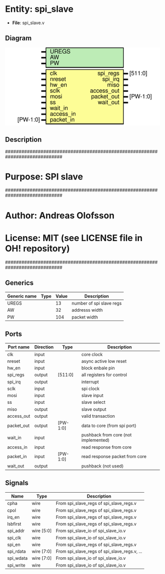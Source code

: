 # Entity: spi_slave

- **File**: spi_slave.v
## Diagram

![Diagram](spi_slave.svg "Diagram")
## Description

#############################################################################
# Purpose: SPI slave                                                        #
#############################################################################
# Author:   Andreas Olofsson                                                #
# License:  MIT (see LICENSE file in OH! repository)                        # 
#############################################################################

## Generics

| Generic name | Type | Value | Description                   |
| ------------ | ---- | ----- | ----------------------------- |
| UREGS        |      | 13    |  number of spi slave regs     |
| AW           |      | 32    |  addresss width               |
| PW           |      | 104   |  packet width                 |
## Ports

| Port name  | Direction | Type     | Description                          |
| ---------- | --------- | -------- | ------------------------------------ |
| clk        | input     |          | core clock                           |
| nreset     | input     |          | async active low reset               |
| hw_en      | input     |          | block enbale pin                     |
| spi_regs   | output    | [511:0]  | all registers for control            |
| spi_irq    | output    |          | interrupt                            |
| sclk       | input     |          | spi clock                            |
| mosi       | input     |          | slave input                          |
| ss         | input     |          | slave select                         |
| miso       | output    |          | slave output                         |
| access_out | output    |          | valid transaction                    |
| packet_out | output    | [PW-1:0] | data to core (from spi port)         |
| wait_in    | input     |          | pushback from core (not implemented) |
| access_in  | input     |          | read response from core              |
| packet_in  | input     | [PW-1:0] | read response packet from core       |
| wait_out   | output    |          | pushback (not used)                  |
## Signals

| Name      | Type       | Description                                   |
| --------- | ---------- | --------------------------------------------- |
| cpha      | wire       | From spi_slave_regs of spi_slave_regs.v       |
| cpol      | wire       | From spi_slave_regs of spi_slave_regs.v       |
| irq_en    | wire       | From spi_slave_regs of spi_slave_regs.v       |
| lsbfirst  | wire       | From spi_slave_regs of spi_slave_regs.v       |
| spi_addr  | wire [5:0] | From spi_slave_io of spi_slave_io.v           |
| spi_clk   | wire       | From spi_slave_io of spi_slave_io.v           |
| spi_en    | wire       | From spi_slave_regs of spi_slave_regs.v       |
| spi_rdata | wire [7:0] | From spi_slave_regs of spi_slave_regs.v, ...  |
| spi_wdata | wire [7:0] | From spi_slave_io of spi_slave_io.v           |
| spi_write | wire       | From spi_slave_io of spi_slave_io.v           |
